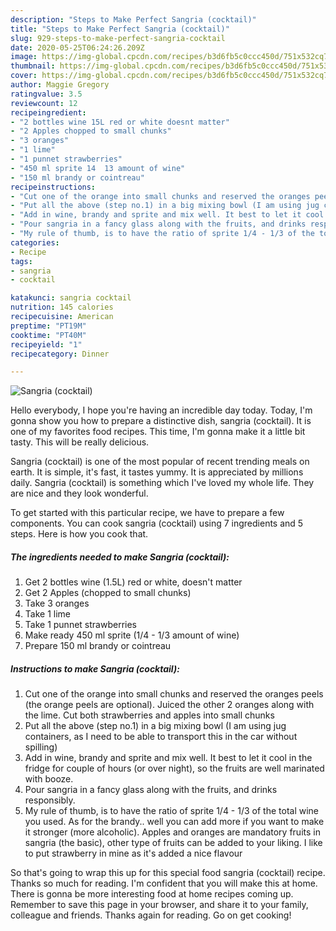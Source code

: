 ```yaml
---
description: "Steps to Make Perfect Sangria (cocktail)"
title: "Steps to Make Perfect Sangria (cocktail)"
slug: 929-steps-to-make-perfect-sangria-cocktail
date: 2020-05-25T06:24:26.209Z
image: https://img-global.cpcdn.com/recipes/b3d6fb5c0ccc450d/751x532cq70/sangria-cocktail-recipe-main-photo.jpg
thumbnail: https://img-global.cpcdn.com/recipes/b3d6fb5c0ccc450d/751x532cq70/sangria-cocktail-recipe-main-photo.jpg
cover: https://img-global.cpcdn.com/recipes/b3d6fb5c0ccc450d/751x532cq70/sangria-cocktail-recipe-main-photo.jpg
author: Maggie Gregory
ratingvalue: 3.5
reviewcount: 12
recipeingredient:
- "2 bottles wine 15L red or white doesnt matter"
- "2 Apples chopped to small chunks"
- "3 oranges"
- "1 lime"
- "1 punnet strawberries"
- "450 ml sprite 14  13 amount of wine"
- "150 ml brandy or cointreau"
recipeinstructions:
- "Cut one of the orange into small chunks and reserved the oranges peels (the orange peels are optional). Juiced the other 2 oranges along with the lime. Cut both strawberries and apples into small chunks"
- "Put all the above (step no.1) in a big mixing bowl (I am using jug containers, as I need to be able to transport this in the car without spilling)"
- "Add in wine, brandy and sprite and mix well. It best to let it cool in the fridge for couple of hours (or over night), so the fruits are well marinated with booze."
- "Pour sangria in a fancy glass along with the fruits, and drinks responsibly."
- "My rule of thumb, is to have the ratio of sprite 1/4 - 1/3 of the total wine you used. As for the brandy.. well you can add more if you want to make it stronger (more alcoholic). Apples and oranges are mandatory fruits in sangria (the basic), other type of fruits can be added to your liking. I like to put strawberry in mine as it&#39;s added a nice flavour"
categories:
- Recipe
tags:
- sangria
- cocktail

katakunci: sangria cocktail 
nutrition: 145 calories
recipecuisine: American
preptime: "PT19M"
cooktime: "PT40M"
recipeyield: "1"
recipecategory: Dinner

---
```



![Sangria (cocktail)](https://img-global.cpcdn.com/recipes/b3d6fb5c0ccc450d/751x532cq70/sangria-cocktail-recipe-main-photo.jpg)

Hello everybody, I hope you're having an incredible day today. Today, I'm gonna show you how to prepare a distinctive dish, sangria (cocktail). It is one of my favorites food recipes. This time, I'm gonna make it a little bit tasty. This will be really delicious.



Sangria (cocktail) is one of the most popular of recent trending meals on earth. It is simple, it's fast, it tastes yummy. It is appreciated by millions daily. Sangria (cocktail) is something which I've loved my whole life. They are nice and they look wonderful.


To get started with this particular recipe, we have to prepare a few components. You can cook sangria (cocktail) using 7 ingredients and 5 steps. Here is how you cook that.

<!--inarticleads1-->

##### The ingredients needed to make Sangria (cocktail):

1. Get 2 bottles wine (1.5L) red or white, doesn&#39;t matter
1. Get 2 Apples (chopped to small chunks)
1. Take 3 oranges
1. Take 1 lime
1. Take 1 punnet strawberries
1. Make ready 450 ml sprite (1/4 - 1/3 amount of wine)
1. Prepare 150 ml brandy or cointreau




<!--inarticleads2-->

##### Instructions to make Sangria (cocktail):

1. Cut one of the orange into small chunks and reserved the oranges peels (the orange peels are optional). Juiced the other 2 oranges along with the lime. Cut both strawberries and apples into small chunks
1. Put all the above (step no.1) in a big mixing bowl (I am using jug containers, as I need to be able to transport this in the car without spilling)
1. Add in wine, brandy and sprite and mix well. It best to let it cool in the fridge for couple of hours (or over night), so the fruits are well marinated with booze.
1. Pour sangria in a fancy glass along with the fruits, and drinks responsibly.
1. My rule of thumb, is to have the ratio of sprite 1/4 - 1/3 of the total wine you used. As for the brandy.. well you can add more if you want to make it stronger (more alcoholic). Apples and oranges are mandatory fruits in sangria (the basic), other type of fruits can be added to your liking. I like to put strawberry in mine as it&#39;s added a nice flavour




So that's going to wrap this up for this special food sangria (cocktail) recipe. Thanks so much for reading. I'm confident that you will make this at home. There is gonna be more interesting food at home recipes coming up. Remember to save this page in your browser, and share it to your family, colleague and friends. Thanks again for reading. Go on get cooking!
